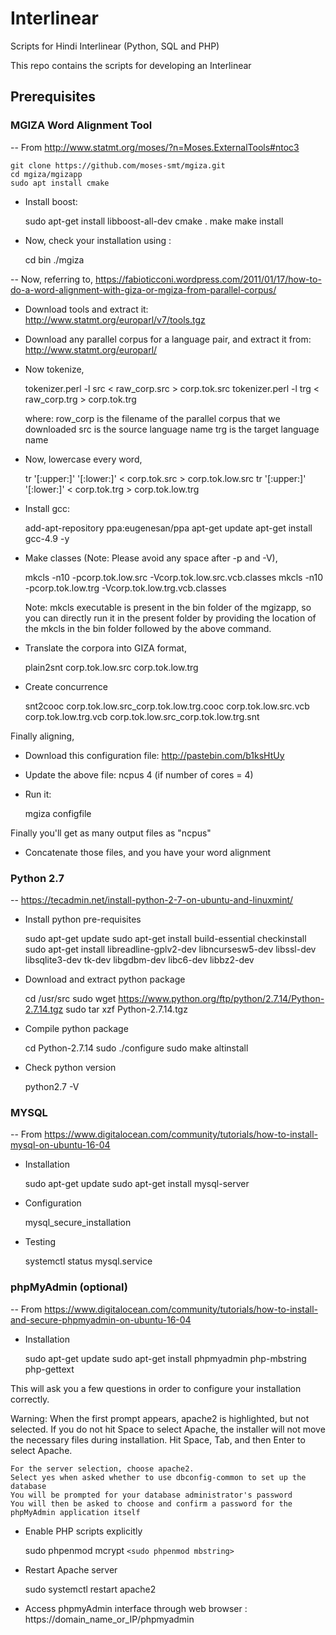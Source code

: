 # Interlinear
Scripts for Hindi Interlinear (Python, SQL and PHP)

This repo contains the scripts for developing an Interlinear

## Prerequisites

### MGIZA Word Alignment Tool 
-- From http://www.statmt.org/moses/?n=Moses.ExternalTools#ntoc3

	git clone https://github.com/moses-smt/mgiza.git
	cd mgiza/mgizapp
	sudo apt install cmake
* Install boost: 
	
	sudo apt-get install libboost-all-dev
	cmake .
	make
	make install
* Now, check your installation using : 
	
	cd bin 
	./mgiza

-- Now, referring to, https://fabioticconi.wordpress.com/2011/01/17/how-to-do-a-word-alignment-with-giza-or-mgiza-from-parallel-corpus/

* Download tools and extract it: http://www.statmt.org/europarl/v7/tools.tgz
* Download any parallel corpus for a language pair, and extract it from: http://www.statmt.org/europarl/
* Now tokenize,
	
	tokenizer.perl -l src < raw_corp.src > corp.tok.src
	tokenizer.perl -l trg < raw_corp.trg > corp.tok.trg

	where: row_corp is the filename of the parallel corpus that we downloaded 
	       src is the source language name
	       trg is the target language name
* Now, lowercase every word,
	
	tr '[:upper:]' '[:lower:]' < corp.tok.src > corp.tok.low.src
	tr '[:upper:]' '[:lower:]' < corp.tok.trg > corp.tok.low.trg
* Install gcc:
	
	add-apt-repository ppa:eugenesan/ppa
	apt-get update
	apt-get install gcc-4.9 -y
* Make classes (Note: Please avoid any space after -p and -V),
	
	mkcls -n10 -pcorp.tok.low.src -Vcorp.tok.low.src.vcb.classes
	mkcls -n10 -pcorp.tok.low.trg -Vcorp.tok.low.trg.vcb.classes

	Note: mkcls executable is present in the bin folder of the mgizapp, so you can directly run it in the present folder by providing the location of the mkcls in the bin folder followed by the above command.
* Translate the corpora into GIZA format,
	
	plain2snt corp.tok.low.src corp.tok.low.trg
* Create concurrence
	
	snt2cooc corp.tok.low.src_corp.tok.low.trg.cooc corp.tok.low.src.vcb corp.tok.low.trg.vcb corp.tok.low.src_corp.tok.low.trg.snt

Finally aligning,
* Download this configuration file: http://pastebin.com/b1ksHtUy
* Update the above file: 
	ncpus 4 (if number of cores = 4)
* Run it: 
	
	mgiza configfile

Finally you'll get as many output files as "ncpus"
* Concatenate those files, and you have your word alignment

### Python 2.7
-- https://tecadmin.net/install-python-2-7-on-ubuntu-and-linuxmint/

* Install python pre-requisites
	
	sudo apt-get update
	sudo apt-get install build-essential checkinstall
	sudo apt-get install libreadline-gplv2-dev libncursesw5-dev libssl-dev libsqlite3-dev tk-dev libgdbm-dev libc6-dev libbz2-dev

* Download and extract python package
	
	cd /usr/src
	sudo wget https://www.python.org/ftp/python/2.7.14/Python-2.7.14.tgz
	sudo tar xzf Python-2.7.14.tgz

* Compile python package
	
	cd Python-2.7.14
	sudo ./configure
	sudo make altinstall

* Check python version
	
	python2.7 -V

### MYSQL
-- From https://www.digitalocean.com/community/tutorials/how-to-install-mysql-on-ubuntu-16-04

* Installation
	
	sudo apt-get update
	sudo apt-get install mysql-server

* Configuration
	
	mysql_secure_installation

* Testing
	
	systemctl status mysql.service

### phpMyAdmin (optional)
-- From https://www.digitalocean.com/community/tutorials/how-to-install-and-secure-phpmyadmin-on-ubuntu-16-04

* Installation
	
	sudo apt-get update
	sudo apt-get install phpmyadmin php-mbstring php-gettext

This will ask you a few questions in order to configure your installation correctly.

Warning: When the first prompt appears, apache2 is highlighted, but not selected. If you do not hit Space to select Apache, the installer will not move the necessary files during installation. Hit Space, Tab, and then Enter to select Apache.

    For the server selection, choose apache2.
    Select yes when asked whether to use dbconfig-common to set up the database
    You will be prompted for your database administrator's password
    You will then be asked to choose and confirm a password for the phpMyAdmin application itself

* Enable PHP scripts explicitly
	
    sudo phpenmod mcrypt
    `<sudo phpenmod mbstring>`

* Restart Apache server
	
	sudo systemctl restart apache2

* Access phpmyAdmin interface through web browser : https://domain_name_or_IP/phpmyadmin